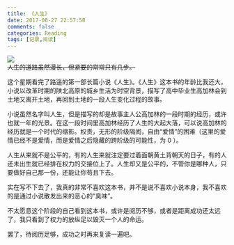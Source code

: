 ```yaml
---
title: 《人生》
date: 2017-08-27 22:57:58
comments: false
categories: Reading
tags: [记录,阅读]
---
```

![](http://wx2.sinaimg.cn/small/ad108d28gy1fiyezkn4w6j208c0bowep.jpg)  
~~人生的道路虽然漫长，但紧要的常常只有几步。~~  

这个星期看完了路遥的第一部长篇小说《人生》。《人生》这本书的年龄比我还大，小说以改革时期的陕北高原的城乡生活为时空背景，描写了高中毕业生高加林会到土地又离开土地，再回到土地的一段人生变化过程的故事。  

小说虽然名字叫人生，但是描写的却是故事主人公高加林的一段时期的经历，或许也就一年的光景。在这一段时间里高加林经历了人生的大起大落，可以说高加林的经历就是一个时代的缩影。权贵，无形的阶级隔阂，自由“爱情”的困难（这里的爱情已经不是爱情，而是爱情之后隐藏的跨阶级的可能性，为 0 ）。  

人生从来就不是公平的，有的人生来就注定要过着面朝黄土背朝天的日子，有的人还未出生就已经排在权力的交接位上了。人生却又是公平的，不管你是哪种人，只要做好自己那一份，还能让你苟且下去。

实在写不下去了，我真的非常不喜欢这本书，并不是说不喜欢小说本身，我不喜欢的是通过小说散发出来的恶心的“臭味”。  

不太愿意这个阶段的自己看到这本书，或许是阅历不够，或者是距离成功还太远了，我只看到了权力的放纵足以毁灭一个人的命运。  

罢了，待阅历足够，成功之时再来复读一遍吧。